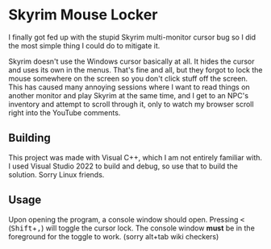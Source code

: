 # Skyrim Mouse Locker

I finally got fed up with the stupid Skyrim multi-monitor cursor bug so I did the most simple thing I could do to mitigate it.

Skyrim doesn't use the Windows cursor basically at all. It hides the cursor and uses its own in the menus. That's fine and all, but they forgot to lock the mouse somewhere on the screen so you don't click stuff off the screen. This has caused many annoying sessions where I want to read things on another monitor and play Skyrim at the same time, and I get to an NPC's inventory and attempt to scroll through it, only to watch my browser scroll right into the YouTube comments.

## Building

This project was made with Visual C++, which I am not entirely familiar with. I used Visual Studio 2022 to build and debug, so use that to build the solution. Sorry Linux friends.

## Usage

Upon opening the program, a console window should open. Pressing <kbd><</kbd> (<kbd>Shift</kbd>+<kbd>,</kbd>) will toggle the cursor lock. The console window **must** be in the foreground for the toggle to work. (sorry alt+tab wiki checkers)
